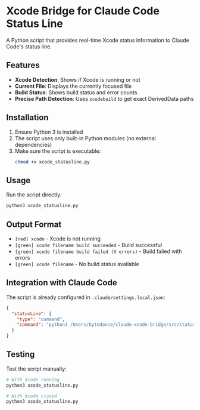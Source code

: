 # Xcode Bridge for Claude Code Status Line

A Python script that provides real-time Xcode status information to Claude Code's status line.

## Features

- **Xcode Detection**: Shows if Xcode is running or not
- **Current File**: Displays the currently focused file
- **Build Status**: Shows build status and error counts
- **Precise Path Detection**: Uses `xcodebuild` to get exact DerivedData paths

## Installation

1. Ensure Python 3 is installed
2. The script uses only built-in Python modules (no external dependencies)
3. Make sure the script is executable:
   ```bash
   chmod +x xcode_statusline.py
   ```

## Usage

Run the script directly:
```bash
python3 xcode_statusline.py
```

## Output Format

- `[red] xcode` - Xcode is not running
- `[green] xcode filename build succeeded` - Build successful
- `[green] xcode filename build failed (X errors)` - Build failed with errors
- `[green] xcode filename` - No build status available

## Integration with Claude Code

The script is already configured in `.claude/settings.local.json`:
```json
{
  "statusLine": {
    "type": "command",
    "command": "python3 /Users/bytedance/claude-xcode-bridge/src/statusline/xcode_statusline.py"
  }
}
```

## Testing

Test the script manually:
```bash
# With Xcode running
python3 xcode_statusline.py

# With Xcode closed
python3 xcode_statusline.py
```